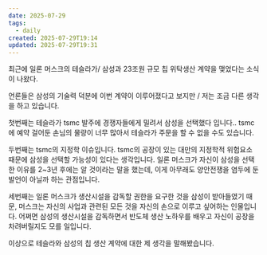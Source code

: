 ```yaml
---
date: 2025-07-29
tags:
  - daily
created: 2025-07-29T19:14
updated: 2025-07-29T19:31
---
```

최근에 일론 머스크의 테슬라가/ 삼성과 23조원 규모 칩 위탁생산 계약을 맺었다는 소식이 나왔다. 

언론들은 삼성의 기술력 덕분에 이번 계약이 이루어졌다고 보지만 / 저는 조금 다른 생각을 하고 있습니다.

첫번째는 테슬라가 tsmc 발주에 경쟁자들에게 밀려서 삼성을 선택했다 입니다.. tsmc에 예약 걸어둔 손님의 물량이 너무 많아서 테슬라가 주문을 할 수 없을 수도 있습니다.

두번째는 tsmc의 지정학 이슈입니다. tsmc의 공장이 있는 대만의 지정학적 위험요소 때문에 삼성을 선택할 가능성이 있다는 생각입니다. 일론 머스크가 자신이 삼성을 선택한 이유를 2~3년 후에는 알 것이라는 말을 했는데, 이게 아무래도 양안전쟁을 염두에 둔 발언이 아닐까 하는 관점입니다.

세번째는 일론 머스크가 생산시설을 감독할 권한을 요구한 것을 삼성이 받아들였기 때문,
머스크는 자신의 사업과 관련된 모든 것을 자신의 손으로 이루고 싶어하는 인물입니다. 
어쩌면 삼성의 생산시설을 감독하면서 반도체 생산 노하우를 배우고 자신이 공장을 차려버릴지도 모를 일입니다.

이상으로 테슬라와 삼성의 칩 생산 계약에 대한 제 생각을 말해봤습니다.
